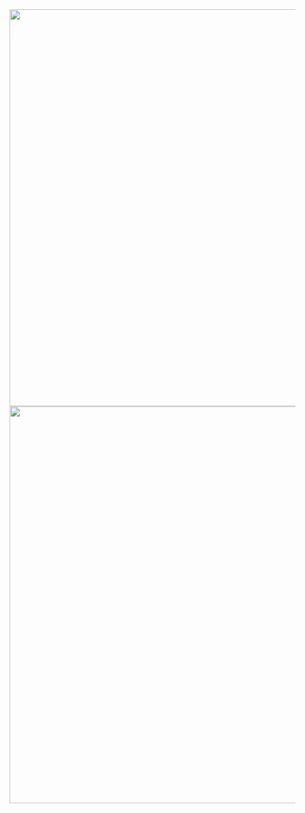 <img align="right" src="https://user-images.githubusercontent.com/65691094/129464881-1fad0da1-412e-440f-bca6-6bd2c2ee3c6e.png" width="700"/>
<img align="right" src="https://user-images.githubusercontent.com/65691094/129464578-6fad849a-6a1d-4096-b01b-19bd2cc49c34.png" width="700"/>

